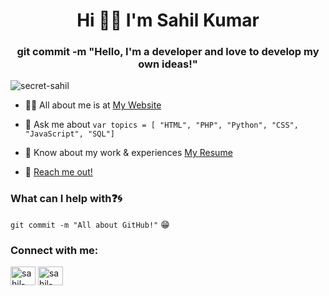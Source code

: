 <h1 align="center">Hi 👋🏻 I'm Sahil Kumar</h1>
<h3 align="center">git commit -m "Hello, I'm a developer and love to develop my own ideas!"</h3>

<p align="left"> <img src="https://komarev.com/ghpvc/?username=secret-sahil&label=Profile%20views&color=0e75b6&style=flat" alt="secret-sahil" /> </p>

- 👨‍💻 All about me is at [My Website](https://mrsahil.in/)

- 💬 Ask me about ``` var topics = [ "HTML", "PHP", "Python", "CSS", "JavaScript", "SQL"] ```

- 📄 Know about my work & experiences [My Resume](https://mrsahil.in/resume.pdf)
- 📧 [Reach me out!](mailto:contact@mrsahil.in)

### What can I help with:question::cyclone:
<code>git commit -m "All about GitHub!"</code> :grin:

<h3 align="left">Connect with me:</h3>
<p align="left">
<a href="https://linkedin.com/in/secret-sahil/" target="blank"><img align="center" src="https://raw.githubusercontent.com/rahuldkjain/github-profile-readme-generator/master/src/images/icons/Social/linked-in-alt.svg" alt="sahil-kumar" height="30" width="40" /></a>
<a href="https://instagram.com/secret.sahil/" target="blank"><img align="center" src="https://raw.githubusercontent.com/rahuldkjain/github-profile-readme-generator/master/src/images/icons/Social/instagram.svg" alt="sahil-kumar" height="30" width="40" /></a>
</p>
